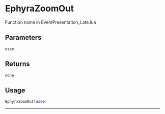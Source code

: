 # EphyraZoomOut
Function name in EventPresentation_Late.lua
## Parameters
`usee`
## Returns
`none`
## Usage
```lua
EphyraZoomOut(usee)
```
---
